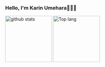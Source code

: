 ### Hello, I'm Karin Umehara👩🏻‍💻

<p align="left"> 
  <img alt="github stats" height="150px" src="https://github-readme-stats.vercel.app/api?username=karin0216&show_icons=true&theme=material-palenight" />
  <img alt="Top lang" height="150px" src="https://github-readme-stats.vercel.app/api/top-langs/?username=karin0216&layout=compact&theme=material-palenight" />
</p>

<!--
**karin0216/karin0216** is a ✨ _special_ ✨ repository because its `README.md` (this file) appears on your GitHub profile.

Here are some ideas to get you started:

- 🔭 I’m currently working on ...
- 🌱 I’m currently learning ...
- 👯 I’m looking to collaborate on ...
- 🤔 I’m looking for help with ...
- 💬 Ask me about ...
- 📫 How to reach me: ...
- 😄 Pronouns: ...
- ⚡ Fun fact: ...
-->
